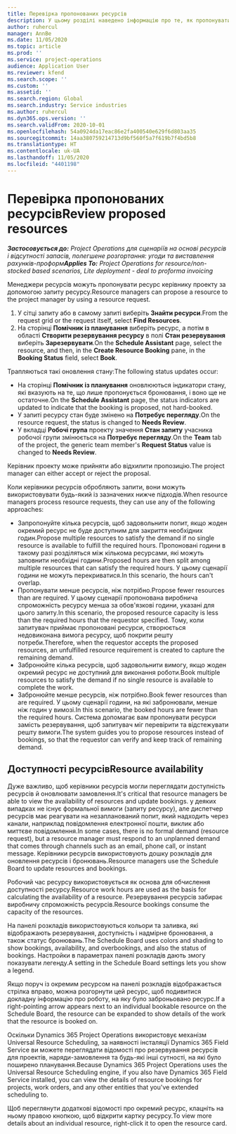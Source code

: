 ```yaml
---
title: Перевірка пропонованих ресурсів
description: У цьому розділі наведено інформацію про те, як пропонувати проектні ресурси.
author: ruhercul
manager: AnnBe
ms.date: 11/05/2020
ms.topic: article
ms.prod: ''
ms.service: project-operations
audience: Application User
ms.reviewer: kfend
ms.search.scope: ''
ms.custom: ''
ms.assetid: ''
ms.search.region: Global
ms.search.industry: Service industries
ms.author: ruhercul
ms.dyn365.ops.version: ''
ms.search.validFrom: 2020-10-01
ms.openlocfilehash: 54a0924da17eac86e2fa400540e629f6d803aa35
ms.sourcegitcommit: 14aa380759214713d9bf560f5a7f619b7f4bd5b8
ms.translationtype: HT
ms.contentlocale: uk-UA
ms.lasthandoff: 11/05/2020
ms.locfileid: "4401198"
---
```

# <a name="review-proposed-resources"></a><span data-ttu-id="a4b3e-103">Перевірка пропонованих ресурсів</span><span class="sxs-lookup"><span data-stu-id="a4b3e-103">Review proposed resources</span></span>

<span data-ttu-id="a4b3e-104">_**Застосовується до:** Project Operations для сценаріїв на основі ресурсів і відсутності запасів, полегшене розгортання: угоди та виставлення рахунків-проформ_</span><span class="sxs-lookup"><span data-stu-id="a4b3e-104">_**Applies To:** Project Operations for resource/non-stocked based scenarios, Lite deployment - deal to proforma invoicing_</span></span>

<span data-ttu-id="a4b3e-105">Менеджери ресурсів можуть пропонувати ресурс керівнику проекту за допомогою запиту ресурсу.</span><span class="sxs-lookup"><span data-stu-id="a4b3e-105">Resource managers can propose a resource to the project manager by using a resource request.</span></span>

1. <span data-ttu-id="a4b3e-106">У сітці запиту або в самому запиті виберіть **Знайти ресурси**.</span><span class="sxs-lookup"><span data-stu-id="a4b3e-106">From the request grid or the request itself, select **Find Resources**.</span></span>
2. <span data-ttu-id="a4b3e-107">На сторінці **Помічник із планування** виберіть ресурс, а потім в області **Створити резервування ресурсу** в полі **Стан резервування** виберіть **Зарезервувати**.</span><span class="sxs-lookup"><span data-stu-id="a4b3e-107">On the **Schedule Assistant** page, select the resource, and then, in the **Create Resource Booking** pane, in the **Booking Status** field, select **Book**.</span></span>

<span data-ttu-id="a4b3e-108">Трапляються такі оновлення стану:</span><span class="sxs-lookup"><span data-stu-id="a4b3e-108">The following status updates occur:</span></span>

- <span data-ttu-id="a4b3e-109">На сторінці **Помічник із планування** оновлюються індикатори стану, які вказують на те, що лише пропонується бронювання, і воно ще не остаточне.</span><span class="sxs-lookup"><span data-stu-id="a4b3e-109">On the **Schedule Assistant** page, the status indicators are updated to indicate that the booking is proposed, not hard-booked.</span></span>
- <span data-ttu-id="a4b3e-110">У запиті ресурсу стан буде змінено на **Потребує перегляду**.</span><span class="sxs-lookup"><span data-stu-id="a4b3e-110">On the resource request, the status is changed to **Needs Review**.</span></span>
- <span data-ttu-id="a4b3e-111">У вкладці **Робочі група** проекту значення **Стан запиту** учасника робочої групи змінюється на **Потребує перегляду**.</span><span class="sxs-lookup"><span data-stu-id="a4b3e-111">On the **Team** tab of the project, the generic team member's **Request Status** value is changed to **Needs Review**.</span></span>

<span data-ttu-id="a4b3e-112">Керівник проекту може прийняти або відхилити пропозицію.</span><span class="sxs-lookup"><span data-stu-id="a4b3e-112">The project manager can either accept or reject the proposal.</span></span>

<span data-ttu-id="a4b3e-113">Коли керівники ресурсів обробляють запити, вони можуть використовувати будь-який із зазначених нижче підходів.</span><span class="sxs-lookup"><span data-stu-id="a4b3e-113">When resource managers process resource requests, they can use any of the following approaches:</span></span>

- <span data-ttu-id="a4b3e-114">Запропонуйте кілька ресурсів, щоб задовольнити попит, якщо жоден окремий ресурс не буде доступним для закриття необхідних годин.</span><span class="sxs-lookup"><span data-stu-id="a4b3e-114">Propose multiple resources to satisfy the demand if no single resource is available to fulfill the required hours.</span></span> <span data-ttu-id="a4b3e-115">Пропоновані години в такому разі розділяться між кількома ресурсами, які можуть заповнити необхідні години.</span><span class="sxs-lookup"><span data-stu-id="a4b3e-115">Proposed hours are then split among multiple resources that can satisfy the required hours.</span></span> <span data-ttu-id="a4b3e-116">У цьому сценарії години не можуть перекриватися.</span><span class="sxs-lookup"><span data-stu-id="a4b3e-116">In this scenario, the hours can't overlap.</span></span>
- <span data-ttu-id="a4b3e-117">Пропонувати менше ресурсів, ніж потрібно.</span><span class="sxs-lookup"><span data-stu-id="a4b3e-117">Propose fewer resources than are required.</span></span> <span data-ttu-id="a4b3e-118">У цьому сценарії пропонована виробнича спроможність ресурсу менша за обов'язкові години, указані для цього запиту.</span><span class="sxs-lookup"><span data-stu-id="a4b3e-118">In this scenario, the proposed resource capacity is less than the required hours that the requestor specified.</span></span> <span data-ttu-id="a4b3e-119">Тому, коли запитувач приймає пропоновані ресурси, створюється недовиконана вимога ресурсу, щоб покрити решту потреби.</span><span class="sxs-lookup"><span data-stu-id="a4b3e-119">Therefore, when the requestor accepts the proposed resources, an unfulfilled resource requirement is created to capture the remaining demand.</span></span>
- <span data-ttu-id="a4b3e-120">Забронюйте кілька ресурсів, щоб задовольнити вимогу, якщо жоден окремий ресурс не доступний для виконання роботи.</span><span class="sxs-lookup"><span data-stu-id="a4b3e-120">Book multiple resources to satisfy the demand if no single resource is available to complete the work.</span></span>
- <span data-ttu-id="a4b3e-121">Забронюйте менше ресурсів, ніж потрібно.</span><span class="sxs-lookup"><span data-stu-id="a4b3e-121">Book fewer resources than are required.</span></span> <span data-ttu-id="a4b3e-122">У цьому сценарії години, на які забронювали, менше ніж годин у вимозі.</span><span class="sxs-lookup"><span data-stu-id="a4b3e-122">In this scenario, the booked hours are fewer than the required hours.</span></span> <span data-ttu-id="a4b3e-123">Система допомагає вам пропонувати ресурси замість резервування, щоб запитувач міг перевірити та відстежувати решту вимоги.</span><span class="sxs-lookup"><span data-stu-id="a4b3e-123">The system guides you to propose resources instead of bookings, so that the requestor can verify and keep track of remaining demand.</span></span>

## <a name="resource-availability"></a><span data-ttu-id="a4b3e-124">Доступності ресурсів</span><span class="sxs-lookup"><span data-stu-id="a4b3e-124">Resource availability</span></span>

<span data-ttu-id="a4b3e-125">Дуже важливо, щоб керівники ресурсів могли переглядати доступність ресурсів й оновлювати замовлення.</span><span class="sxs-lookup"><span data-stu-id="a4b3e-125">It's critical that resource managers be able to view the availability of resources and update bookings.</span></span> <span data-ttu-id="a4b3e-126">у деяких випадках не існує формальної вимоги (запиту ресурсу), але диспетчер ресурсів має реагувати на незапланований попит, який надходить через канали, наприклад повідомлення електронної пошти, виклик або миттєве повідомлення.</span><span class="sxs-lookup"><span data-stu-id="a4b3e-126">In some cases, there is no formal demand (resource request), but a resource manager must respond to an unplanned demand that comes through channels such as an email, phone call, or instant message.</span></span> <span data-ttu-id="a4b3e-127">Керівники ресурсів використовують дошку розкладів для оновлення ресурсів і бронювань.</span><span class="sxs-lookup"><span data-stu-id="a4b3e-127">Resource managers use the Schedule Board to update resources and bookings.</span></span>

<span data-ttu-id="a4b3e-128">Робочий час ресурсу використовується як основа для обчислення доступності ресурсу.</span><span class="sxs-lookup"><span data-stu-id="a4b3e-128">Resource work hours are used as the basis for calculating the availability of a resource.</span></span> <span data-ttu-id="a4b3e-129">Резервування ресурсів забирає виробничу спроможність ресурсів.</span><span class="sxs-lookup"><span data-stu-id="a4b3e-129">Resource bookings consume the capacity of the resources.</span></span>

<span data-ttu-id="a4b3e-130">На панелі розкладів використовуються кольори та заливка, які відображають резервування, доступність і надмірне бронювання, а також статус бронювань.</span><span class="sxs-lookup"><span data-stu-id="a4b3e-130">The Schedule Board uses colors and shading to show bookings, availability, and overbookings, and also the status of bookings.</span></span> <span data-ttu-id="a4b3e-131">Настройки в параметрах панелі розкладів дають змогу показувати легенду.</span><span class="sxs-lookup"><span data-stu-id="a4b3e-131">A setting in the Schedule Board settings lets you show a legend.</span></span>

<span data-ttu-id="a4b3e-132">Якщо поруч із окремим ресурсом на панелі розкладів відображається стрілка вправо, можна розгорнути цей ресурс, щоб подивитися докладну інформацію про роботу, на яку було заброньовано ресурс.</span><span class="sxs-lookup"><span data-stu-id="a4b3e-132">If a right-pointing arrow appears next to an individual bookable resource on the Schedule Board, the resource can be expanded to show details of the work that the resource is booked on.</span></span>

<span data-ttu-id="a4b3e-133">Оскільки Dynamics 365 Project Operations використовує механізм Universal Resource Scheduling, за наявності інсталяції Dynamics 365 Field Service ви можете переглядати відомості про резервування ресурсів для проектів, наряди-замовлення та будь-які інші сутності, на які було поширено планування.</span><span class="sxs-lookup"><span data-stu-id="a4b3e-133">Because Dynamics 365 Project Operations uses the Universal Resource Scheduling engine, if you also have Dynamics 365 Field Service installed, you can view the details of resource bookings for projects, work orders, and any other entities that you've extended scheduling to.</span></span>

<span data-ttu-id="a4b3e-134">Щоб переглянути додаткові відомості про окремий ресурс, клацніть на ньому правою кнопкою, щоб відкрити картку ресурсу.</span><span class="sxs-lookup"><span data-stu-id="a4b3e-134">To view more details about an individual resource, right-click it to open the resource card.</span></span>

